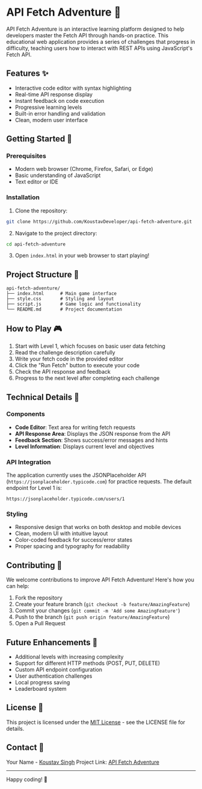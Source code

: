 # API Fetch Adventure 🚀

API Fetch Adventure is an interactive learning platform designed to help developers master the Fetch API through hands-on practice. This educational web application provides a series of challenges that progress in difficulty, teaching users how to interact with REST APIs using JavaScript's Fetch API.

## Features ✨

- Interactive code editor with syntax highlighting
- Real-time API response display
- Instant feedback on code execution
- Progressive learning levels
- Built-in error handling and validation
- Clean, modern user interface

## Getting Started 🌟

### Prerequisites

- Modern web browser (Chrome, Firefox, Safari, or Edge)
- Basic understanding of JavaScript
- Text editor or IDE

### Installation

1. Clone the repository:
```bash
git clone https://github.com/KoustavDeveloper/api-fetch-adventure.git
```

2. Navigate to the project directory:
```bash
cd api-fetch-adventure
```

3. Open `index.html` in your web browser to start playing!

## Project Structure 📁

```
api-fetch-adventure/
├── index.html      # Main game interface
├── style.css       # Styling and layout
├── script.js       # Game logic and functionality
└── README.md       # Project documentation
```

## How to Play 🎮

1. Start with Level 1, which focuses on basic user data fetching
2. Read the challenge description carefully
3. Write your fetch code in the provided editor
4. Click the "Run Fetch" button to execute your code
5. Check the API response and feedback
6. Progress to the next level after completing each challenge

## Technical Details 🔧

### Components

- **Code Editor**: Text area for writing fetch requests
- **API Response Area**: Displays the JSON response from the API
- **Feedback Section**: Shows success/error messages and hints
- **Level Information**: Displays current level and objectives

### API Integration

The application currently uses the JSONPlaceholder API (`https://jsonplaceholder.typicode.com`) for practice requests. The default endpoint for Level 1 is:
```
https://jsonplaceholder.typicode.com/users/1
```

### Styling

- Responsive design that works on both desktop and mobile devices
- Clean, modern UI with intuitive layout
- Color-coded feedback for success/error states
- Proper spacing and typography for readability

## Contributing 🤝

We welcome contributions to improve API Fetch Adventure! Here's how you can help:

1. Fork the repository
2. Create your feature branch (`git checkout -b feature/AmazingFeature`)
3. Commit your changes (`git commit -m 'Add some AmazingFeature'`)
4. Push to the branch (`git push origin feature/AmazingFeature`)
5. Open a Pull Request

## Future Enhancements 🚀

- Additional levels with increasing complexity
- Support for different HTTP methods (POST, PUT, DELETE)
- Custom API endpoint configuration
- User authentication challenges
- Local progress saving
- Leaderboard system

## License 📝

This project is licensed under the [MIT License](LICENSE) - see the LICENSE file for details.

## Contact 📧

Your Name - [Koustav Singh](https://github.com/KoustavDeveloper/)
Project Link: [API Fetch Adventure](https://github.com/KoustavDeveloper/api-fetch-adventure)

---

Happy coding! 🎉